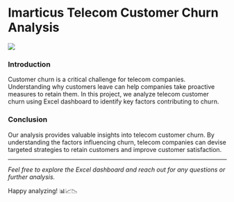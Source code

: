 # Imarticus Telecom Customer Churn Analysis

<img src="https://cdn.discordapp.com/attachments/1121526599293087804/1238042520806490185/image.png?ex=663dd872&is=663c86f2&hm=42eaf304a8897201894f9ac8c8644df4baaff0303e45aea043951118a3475d06&">

### Introduction
Customer churn is a critical challenge for telecom companies. Understanding why customers leave can help companies take proactive measures to retain them. In this project, we analyze telecom customer churn using Excel dashboard to identify key factors contributing to churn.

### Conclusion
Our analysis provides valuable insights into telecom customer churn. By understanding the factors influencing churn, telecom companies can devise targeted strategies to retain customers and improve customer satisfaction.

<hr>

<i>Feel free to explore the Excel dashboard and reach out for any questions or further analysis.</i>

Happy analyzing! 📊📈📉
